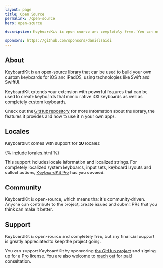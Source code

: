 ```yaml
---
layout: page
title: Open Source
permalink: /open-source
hero: open-source

description: KeyboardKit is open-source and completely free. You can use KeyboardKit to build your own keyboard apps for iPhone and iPad, using technologies like Swift, SwiftUI and UIKit.

sponsors: https://github.com/sponsors/danielsaidi
---
```



## About

KeyboardKit is an open-source library that can be used to build your own custom keyboards for iOS and iPadOS, using technologies like Swift and SwiftUI.

KeyboardKit extends your extension with powerful features that can be used to create keyboards that mimic native iOS keyboards as well as completely custom keyboards.

Check out the [GitHub repository]({{site.github_repo}}) for more information about the library, the features it provides and how to use it in your own apps.


## Locales

KeyboardKit comes with support for <b>50</b> locales:

{% include locales.html %}

This support includes locale information and localized strings. For completely localized system keyboards, input sets, keyboard layouts and callout actions, [KeyboardKit Pro](/pro) has you covered.


## Community

KeyboardKit is open-source, which means that it's community-driven. Anyone can contribute to the project, create issues and submit PRs that you think can make it better.


## Support

KeyboardKit is open-source and completely free, but any financial support is greatly appreciated to keep the project going.

You can support KeyboardKit by sponsoring [the GitHub project]({{page.sponsors}}) and signing up for a [Pro](/pro) license. You are also welcome to [reach out](mailto:{{site.email}}?subject=Support) for paid consultation.